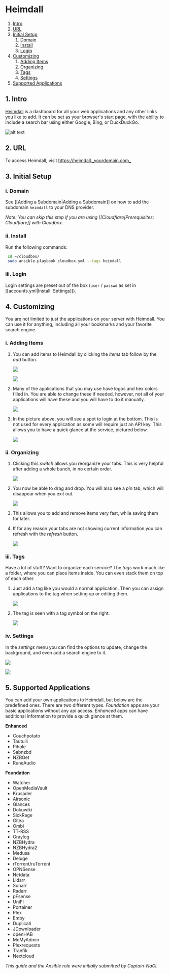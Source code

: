 # Heimdall

1. [Intro](extras-heimdall.md#1-intro)
2. [URL](extras-heimdall.md#2-url)
3. [Initial Setup](extras-heimdall.md#3-initial-setup)
   1. [Domain](extras-heimdall.md#i-domain)
   2. [Install](extras-heimdall.md#ii-install)
   3. [Login](extras-heimdall.md#iii-login)
4. [Customizing](extras-heimdall.md#4-customizing)
   1. [Adding Items](extras-heimdall.md#i-adding-items)
   2. [Organizing](extras-heimdall.md#ii-organizing)
   3. [Tags](extras-heimdall.md#iii-tags)
   4. [Settings](extras-heimdall.md#iv-settings)
5. [Supported Applications](extras-heimdall.md#5-supported-applications)

## 1. Intro

[Heimdall](https://heimdall.site/) is a dashboard for all your web applications and any other links you like to add. It can be set as your browser's start page, with the ability to include a search bar using either Google, Bing, or DuckDuckGo.

![alt text](https://i.imgur.com/MrC4QpN.gif)

## 2. URL

To access Heimdall, visit [https://heimdall.\_yourdomain.com\_](https://heimdall._yourdomain.com_)

## 3. Initial Setup

### i. Domain

See \[\[Adding a Subdomain\|Adding a Subdomain\]\] on how to add the subdomain `heimdall` to your DNS provider.

_Note: You can skip this step if you are using \[\[Cloudflare\|Prerequisites: Cloudflare\]\] with Cloudbox._

### ii. Install

Run the following commands:

```bash
 cd ~/cloudbox/
 sudo ansible-playbook cloudbox.yml --tags heimdall
```

### iii. Login

Login settings are preset out of the box \(`user` / `passwd` as set in \[\[accounts.yml\|Install: Settings\]\]\).

## 4. Customizing

You are not limited to just the applications on your server with Heimdall. You can use it for anything, including all your bookmarks and your favorite search engine.

### i. Adding Items

1. You can add items to Heimdall by clicking the _items_ tab follow by the _add_ button.

   ![](https://i.imgur.com/0c5jFEx.png)

   ![](https://i.imgur.com/3OLPW88.png)

2. Many of the applications that you may use have logos and hex colors filled in. You are able to change these if needed, however, not all of your applications will have these and you will have to do it manually.

   ![](https://i.imgur.com/pydRkW7.png)

3. In the picture above, you will see a spot to login at the bottom. This is not used for every application as some will require just an API key. This allows you to have a quick glance at the service, pictured below.

   ![](https://i.imgur.com/1Mkwze1.png)

### ii. Organizing

1. Clicking this _switch_ allows you reorganize your tabs. This is very helpful after adding a whole bunch, in no certain order.

   ![](https://i.imgur.com/mxNEvpp.png)

2. You now be able to drag and drop. You will also see a _pin_ tab, which will disappear when you exit out.

   ![](https://i.imgur.com/o9dB7us.png)

3. This allows you to add and remove items very fast, while saving them for later.
4. If for any reason your tabs are not showing current information you can refresh with the _refresh_ button.

   ![](https://i.imgur.com/Ctm2nyq.png)

### iii. Tags

Have a lot of stuff? Want to organize each service? The _tags_ work much like a folder, where you can place items inside. You can even stack them on top of each other.

1. Just add a tag like you would a normal application. Then you can assign applications to the tag when setting up or editing them.

   ![](https://i.imgur.com/hsLOlXk.png)

2. The tag is seen with a tag symbol on the right.

   ![](https://i.imgur.com/gxtblyb.png)

### iv. Settings

In the _settings_ menu you can find the options to update, change the background, and even add a search engine to it.

![](https://i.imgur.com/tFyp4Br.png)

![](https://i.imgur.com/C7hLmrd.png)

## 5. Supported Applications

You can add your own applications to Heimdall, but below are the predefined ones. There are two different types. _Foundation_ apps are your basic applications without any api access. _Enhanced_ apps can have additional information to provide a quick glance at them.

**Enhanced**

* Couchpotato
* Tautulli
* Pihole
* Sabnzbd
* NZBGet
* RuneAudio

**Foundation**

* Watcher
* OpenMediaVault
* Krusader
* Airsonic
* Glances
* Dokuwiki
* SickRage
* Gitea
* Ombi
* TT-RSS
* Graylog
* NZBHydra
* NZBHydra2
* Medusa
* Deluge
* rTorrent/ruTorrent
* OPNSense
* Netdata
* Lidarr
* Sonarr
* Radarr
* pFsense
* UniFI
* Portainer
* Plex
* Emby
* Duplicati
* JDownloader
* openHAB
* McMyAdmin
* Plexrequests
* Traefik
* Nextcloud

_This guide and the Ansible role were initially submitted by Captain-NaCl._

